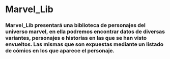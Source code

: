 # Marvel_Lib

### Marvel_Lib presentará una biblioteca de personajes del universo marvel, en ella podremos encontrar datos de diversas variantes, personajes e historias en las que se han visto envueltos. Las mismas que son expuestas mediante un listado de cómics en los que aparece el personaje. 